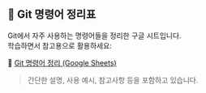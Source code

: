 ## 📘 Git 명령어 정리표

Git에서 자주 사용하는 명령어들을 정리한 구글 시트입니다.  
학습하면서 참고용으로 활용하세요:

🔗 [Git 명령어 정리 (Google Sheets)](https://docs.google.com/spreadsheets/d/1ui8s-k0dUbu56Y7aRsrWX9SdluZ6ddLtuK5aifeVoHs/edit?gid=0)

> 간단한 설명, 사용 예시, 참고사항 등을 포함하고 있습니다.
